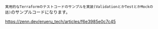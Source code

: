 `実用的なTerraformのテストコードのサンプルを実装(ValidationとかTestとかMockの話)`のサンプルコードになります。

https://zenn.dev/erueru_tech/articles/f6e3985e0c7c45
